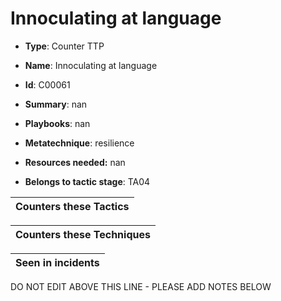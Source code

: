 # Innoculating at language

* **Type**: Counter TTP

* **Name**: Innoculating at language

* **Id**: C00061

* **Summary**: nan

* **Playbooks**: nan

* **Metatechnique**: resilience

* **Resources needed:** nan

* **Belongs to tactic stage**: TA04


| Counters these Tactics |
| ---------------------- |



| Counters these Techniques |
| ------------------------- |



| Seen in incidents |
| ----------------- |


DO NOT EDIT ABOVE THIS LINE - PLEASE ADD NOTES BELOW